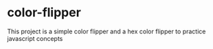 # color-flipper
This project is a simple color flipper and a hex color flipper to practice javascript concepts
